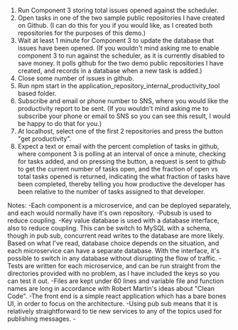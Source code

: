 1. Run Component 3 storing total issues opened against the scheduler.
2. Open tasks in one of the two sample public repositories I have created on Github.
   (I can do this for you if you would like, as I created both repositories for the purposes of this demo.)
3. Wait at least 1 minute for Component 3 to update the database that issues have been opened.
   (If you wouldn't mind asking me to enable component 3 to run against the scheduler, as it is currently disabled to save money. It polls github for the two demo public repositories I have created, and records in a database when a new task is added.)
4. Close some number of issues in github.
5. Run npm start in the application_repository_internal_productivity_tool based folder.
6. Subscribe and email or phone number to SNS, where you would like the productivity report to be sent.
   (If you wouldn't mind asking me to subscribe your phone or email to SNS so you can see this result, I would be happy to do that for you.)
7. At localhost, select one of the first 2 repositories and press the button "get productivity".
8. Expect a text or email with the percent completion of tasks in github, where component 3 is polling at an interval of once a minute, checking for tasks added, and on pressing the button, a request is sent to github to get the current number of tasks open, and the fraction of open vs total tasks opened is returned, indicating the what fraction of tasks have been completed, thereby telling you how productive the developer has been relative to the number of tasks assigned to that developer.

Notes:
-Each component is a microservice, and can be deployed separately, and each would normally have it's own repository.
-Pubsub is used to reduce coupling.
-Key value database is used with a database interface, also to reduce coupling. This can be switch to MySQL with a schema, though in pub sub, concurrent read writes to the database are more likely. Based on what I've read, database choice depends on the situation, and each microservice can have a separate database. With the interface, it's possible to switch in any database without disrupting the flow of traffic.
-Tests are written for each microservice, and can be run straight from the directories provided with no problem, as I have included the keys so you can test it out.
-Files are kept under 60 lines and variable file and function names are long in accordance with Robert Martin's ideas about "Clean Code".
-The front end is a simple react application which has a bare bones UI, in order to focus on the architecture.
-Using pub sub means that it is relatively straightforward to tie new services to any of the topics used for publishing messages. -
